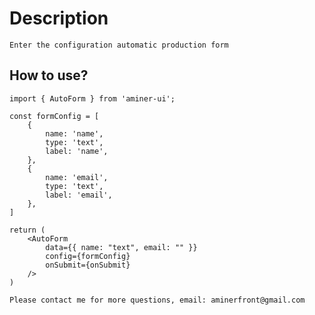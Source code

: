 # Description 
    Enter the configuration automatic production form
## How to use?
    import { AutoForm } from 'aminer-ui';

    const formConfig = [
        {
            name: 'name',
            type: 'text',
            label: 'name',
        },
        {
            name: 'email',
            type: 'text',
            label: 'email',
        },
    ]

    return (
        <AutoForm
            data={{ name: "text", email: "" }}
            config={formConfig}
            onSubmit={onSubmit}
        />
    )

    Please contact me for more questions, email: aminerfront@gmail.com


    